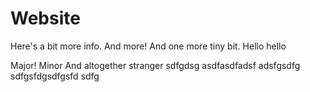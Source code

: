 # Website

Here's a bit more info.
And more! And one more tiny bit. Hello hello

Major! Minor
And altogether stranger
sdfgdsg
asdfasdfadsf
adsfgsdfg
sdfgsfdgsdfgsfd
sdfg
